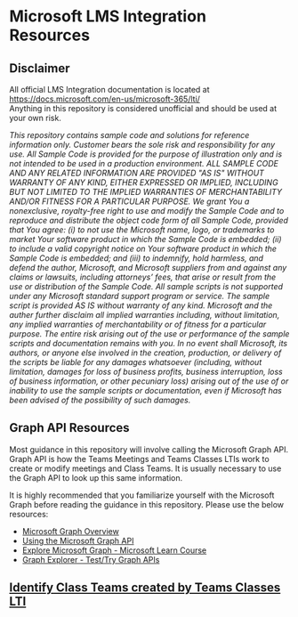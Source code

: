 # Microsoft LMS Integration Resources


## Disclaimer
All official LMS Integration documentation is located at https://docs.microsoft.com/en-us/microsoft-365/lti/  
Anything in this repository is considered unofficial and should be used at your own risk.  

_This repository contains sample code and solutions for reference information only. Customer bears the sole risk and responsibility for any use. All Sample Code is provided for the purpose of illustration only and is not intended to be used in a production environment. ALL SAMPLE CODE AND ANY RELATED INFORMATION ARE PROVIDED "AS IS" WITHOUT WARRANTY OF ANY KIND, EITHER EXPRESSED OR IMPLIED, INCLUDING BUT NOT LIMITED TO THE IMPLIED WARRANTIES OF MERCHANTABILITY AND/OR FITNESS FOR A PARTICULAR PURPOSE. We grant You a nonexclusive,  royalty-free right to use and modify the Sample Code and to reproduce and distribute the object code form of all Sample Code, provided that You agree: (i) to not use the Microsoft name, logo, or trademarks to market Your software product in which the Sample Code is embedded; (ii) to include a valid copyright notice on Your software product in which the Sample Code is embedded; and (iii) to indemnify, hold harmless, and defend the author, Microsoft, and Microsoft suppliers from and against any claims or lawsuits, including attorneys’ fees, that arise or result from the use or distribution of the Sample Code. All sample scripts is not supported under any Microsoft standard support program or service. The sample script is provided AS IS without warranty of any kind. Microsoft and the auther further disclaim all implied warranties including, without limitation, any implied warranties of merchantability or of fitness for a particular purpose. The entire risk arising out of the use or performance of the sample scripts and documentation remains with you. In no event shall Microsoft, its authors, or anyone else involved in the creation, production, or delivery of the scripts be liable for any damages whatsoever (including, without limitation, damages for loss of business profits, business interruption, loss of business information, or other pecuniary loss) arising out of the use of or inability to use the sample scripts or documentation, even if Microsoft has been advised of the possibility of such damages._

## Graph API Resources
Most guidance in this repository will involve calling the Microsoft Graph API. Graph API is how the Teams Meetings and Teams Classes LTIs work to create or modify meetings and Class Teams. It is usually necessary to use the Graph API to look up this same information. 

It is highly recommended that you familiarize yourself with the Microsoft Graph before reading the guidance in this repository. Please use the below resources:

- [Microsoft Graph Overview](https://docs.microsoft.com/en-us/graph/overview)
- [Using the Microsoft Graph API](https://docs.microsoft.com/en-us/graph/use-the-api)
- [Explore Microsoft Graph - Microsoft Learn Course](https://docs.microsoft.com/en-us/learn/modules/microsoft-graph/)
- [Graph Explorer - Test/Try Graph APIs](https://developer.microsoft.com/en-us/graph/graph-explorer)

## [Identify Class Teams created by Teams Classes LTI](IdentifyingClassTeams.md)
